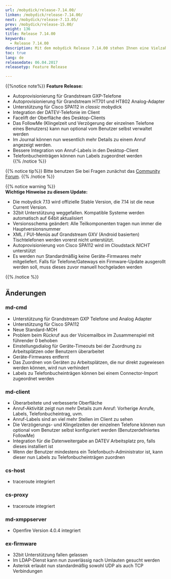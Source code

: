 ```yaml
---
url: /mobydick/release-7.14.00/
linken: /mobydick/release-7.14.00/
next: /mobydick/release-7.13.05/
prev: /mobydick/release-15.00/
weight: 136
title: Release 7.14.00
keywords:
  - Release 7.14.00
description: Mit dem mobydick Release 7.14.00 stehen Ihnen eine Vielzahl an neuen Funtionen zur Verfügung.
toc: true
lang: de
releasedate: 06.04.2017
releasetyp: Feature Release

---
```


{{%notice note%}}
**Feature Release:**  
- Autoprovisionierung für Grandstream GXP-Telefone  
- Autoprovisionierung für Grandstream HT701 und HT802 Analog-Adapter  
- Unterstützung für Cisco SPA112 in *classic* mobydick  
- Integration der DATEV-Telefonie im Client  
- Facelift der Oberfläche des Desktop-Clients  
- Das FollowMe (Klingelzeit und Verzögerung der einzelnen Telefone eines Benutzers) kann nun optional vom Benutzer selbst verwaltet werden  
- Im Journal können nun wesentlich mehr Details zu einem Anruf angezeigt werden.
- Bessere Integration von Anruf-Labels in den Desktop-Client  
- Telefonbucheinträgen können nun Labels zugeordnet werden  
{{% /notice %}}

{{% notice tip%}}
Bitte benutzen Sie bei Fragen zunächst das [Community Forum](http://community.pascom.net/forum.php "Zu unserem Forum").
{{% /notice %}}

{{% notice warning %}}  
**Wichtige Hinweise zu diesem Update:**  
- Die mobydick 7.13 wird offizielle Stable Version, die 7.14 ist die neue Current Version.  
- 32bit Unterstützung weggefallen. Kompatible Systeme werden automatisch auf 64bit aktualisiert  
- Versionsschema geändert: Alle Teilkomponenten tragen nun immer die Hauptversionsnummer  
- XML / PUI-Menüs auf Grandstream GXV (Android basierten) Tischtelefonen werden vorerst nicht unterstützt.  
- Autoprovisionierung von Cisco SPA112 wird im Cloudstack *NICHT* unterstützt  
- Es werden nun Standardmäßig keine Geräte-Firmwares mehr mitgeliefert. Falls für Telefone/Gateways ein Firmware-Update ausgerollt werden soll, muss dieses zuvor manuell hochgeladen werden

{{% /notice %}}

## Änderungen

### md-cmd

* Unterstützung für Grandstream GXP Telefone und Analog Adapter
* Unterstützung für Cisco SPA112
* Neue Standard-MOH
* Problem beim Rückruf aus der Voicemailbox im Zusammenspiel mit führender 0 behoben
* Einstellungsdialog für Geräte-Timeouts bei der Zuordnung zu Arbeitsplätzen oder Benutzern überarbeitet
* Geräte-Firmwares entfernt
* Das Zuordnen von Geräten zu Arbeitsplätzen, die nur direkt zugewiesen werden können, wird nun verhindert
* Labels zu Telefonbucheinträgen können bei einem Connector-Import zugeordnet werden


### md-client

* Überarbeitete und verbesserte Oberfläche
* Anruf-Aktivität zeigt nun mehr Details zum Anruf: Vorherige Anrufe, Labels, Telefonbucheintrag, uvm.
* Anruf-Labels sind an viel mehr Stellen im Client zu sehen
* Die Verzögerungs- und Klingelzeiten der einzelnen Telefone können nun optional vom Benutzer selbst konfiguriert werden (Benutzerdefniertes FollowMe)
* Integration für die Datenweitergabe an DATEV Arbeitsplatz pro, falls dieses installiert ist
* Wenn der Benutzer mindestens ein Telefonbuch-Administrator ist, kann dieser nun Labels zu Telefonbucheinträgen zuordnen

### cs-host
* traceroute integriert

### cs-proxy
* traceroute integriert

### md-xmppserver
* Openfire Version 4.0.4 integriert

### ex-firmware

* 32bit Unterstützung fallen gelassen
* Im LDAP-Dienst kann nun zuverlässig nach Umlauten gesucht werden
* Asterisk erlaubt nun standardmäßig sowohl UDP als auch TCP Verbindungen
